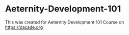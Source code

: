 # Aeternity-Development-101
This was created for Aeternity Development 101 Course on https://dacade.org
